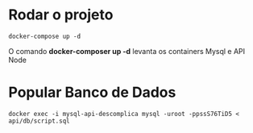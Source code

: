 # Rodar o projeto
```docker-compose up -d```

O comando **docker-composer up -d** levanta os containers Mysql e API Node

# Popular Banco de Dados
```docker exec -i mysql-api-descomplica mysql -uroot -ppssS76TiD5 < api/db/script.sql```
